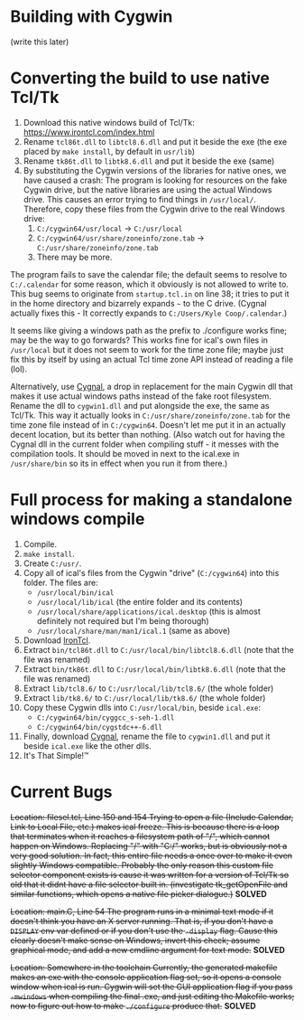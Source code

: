 # Building with Cygwin
(write this later)
# Converting the build to use native Tcl/Tk
1. Download this native windows build of Tcl/Tk: https://www.irontcl.com/index.html
2. Rename `tcl86t.dll` to `libtcl8.6.dll` and put it beside the exe (the exe placed by `make install`, by default in `usr/lib`)
3. Rename `tk86t.dll` to `libtk8.6.dll` and put it beside the exe (same)
4. By substituting the Cygwin versions of the libraries for native ones, we have caused a crash: The program is looking for resources on the fake Cygwin drive, but the native libraries are using the actual Windows drive. This causes an error trying to find things in `/usr/local/`. Therefore, copy these files from the Cygwin drive to the real Windows drive:
	1. `C:/cygwin64/usr/local` -> `C:/usr/local`
	2. `C:/cygwin64/usr/share/zoneinfo/zone.tab` -> `C:/usr/share/zoneinfo/zone.tab`
	3. There may be more.

The program fails to save the calendar file; the default seems to resolve to `C:/.calendar` for some reason, which it obviously is not allowed to write to. This bug seems to originate from `startup.tcl.in` on line 38; it tries to put it in the home directory and bizarrely expands `~` to the C drive. (Cygnal actually fixes this - It correctly expands to `C:/Users/Kyle Coop/.calendar`.)

It seems like giving a windows path as the prefix to ./configure works fine; may be the way to go forwards? This works fine for ical's own files in `/usr/local` but it does not seem to work for the time zone file; maybe just fix this by itself by using an actual Tcl time zone API instead of reading a file (lol).

Alternatively, use [Cygnal](https://www.kylheku.com/cygnal/), a drop in replacement for the main Cygwin dll that makes it use actual windows paths instead of the fake root filesystem. Rename the dll to `cygwin1.dll` and put alongside the exe, the same as Tcl/Tk.
This way it actually looks in `C:/usr/share/zoneinfo/zone.tab` for the time zone file instead of in `C:/cygwin64`. Doesn't let me put it in an actually decent location, but its better than nothing.
(Also watch out for having the Cygnal dll in the current folder when compiling stuff - it messes with the compilation tools. It should be moved in next to the ical.exe in `/usr/share/bin` so its in effect when you run it from there.)

# Full process for making a standalone windows compile

1. Compile.
2. `make install`.
3. Create `C:/usr/`.
4. Copy all of ical's files from the Cygwin "drive" (`C:/cygwin64`) into this folder. The files are:
	- `/usr/local/bin/ical`
	- `/usr/local/lib/ical` (the entire folder and its contents)
	- `/usr/local/share/applications/ical.desktop` (this is almost definitely not required but I'm being thorough)
	- `/usr/local/share/man/man1/ical.1` (same as above)
5. Download [IronTcl](https://www.irontcl.com/index.html).
6. Extract `bin/tcl86t.dll` to `C:/usr/local/bin/libtcl8.6.dll` (note that the file was renamed)
7. Extract `bin/tk86t.dll` to `C:/usr/local/bin/libtk8.6.dll` (note that the file was renamed)
8. Extract `lib/tcl8.6/` to `C:/usr/local/lib/tcl8.6/` (the whole folder)
9. Extract `lib/tk8.6/` to `C:/usr/local/lib/tk8.6/` (the whole folder)
10. Copy these Cygwin dlls into `C:/usr/local/bin`, beside `ical.exe`:
	- `C:/cygwin64/bin/cyggcc_s-seh-1.dll`
	- `C:/cygwin64/bin/cygstdc++-6.dll`
11. Finally, download [Cygnal](https://www.kylheku.com/cygnal/), rename the file to `cygwin1.dll` and put it beside `ical.exe` like the other dlls.
12. It's That Simple!™


# Current Bugs
~~Location: filesel.tcl, Line 150 and 154
Trying to open a file (Include Calendar, Link to Local File, etc.) makes ical freeze. This is because there is a loop that terminates when it reaches a filesystem path of "/", which cannot happen on Windows. Replacing "/" with "C:/" works, but is obviously not a very good solution. In fact, this entire file needs a once over to make it even slightly Windows compatible. Probably the only reason this custom file selector component exists is cause it was written for a version of Tcl/Tk so old that it didnt have a file selector built in. (investigate tk_getOpenFile and similar functions, which opens a native file picker dialogue.)~~ **SOLVED**

~~Location: main.C, Line 54
The program runs in a minimal text mode if it doesn't think you have an X server running. That is, if you don't have a `DISPLAY` env var defined or if you don't use the `-display` flag. Cause this clearly doesn't make sense on Windows, invert this check; assume graphical mode, and add a new cmdline argument for text mode.~~ **SOLVED**

~~Location: Somewhere in the toolchain
Currently, the generated makefile makes an exe with the console application flag set, so it opens a console window when ical is run. Cygwin will set the GUI application flag if you pass `-mwindows` when compiling the final .exe, and just editing the Makefile works; now to figure out how to make `./configure` produce that.~~ **SOLVED**
